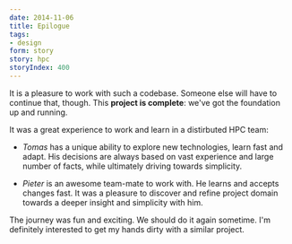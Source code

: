 ```yaml
---
date: 2014-11-06
title: Epilogue
tags:
- design
form: story
story: hpc
storyIndex: 400
---
```



It is a pleasure to work with such a codebase. Someone else will have
to continue that, though. This **project is complete**: we've got the
foundation up and running.

It was a great experience to work and learn in a distirbuted HPC team:

* _Tomas_ has a unique ability to explore new technologies, learn fast
and adapt. His decisions are always based on vast experience and
large number of facts, while ultimately driving towards simplicity.

* _Pieter_ is an awesome team-mate to work with. He learns and accepts
changes fast. It was a pleasure to discover and refine project
domain towards a deeper insight and simplicity with him.

The journey was fun and exciting. We should do it again sometime. I'm
definitely interested to get my hands dirty with a similar project.
